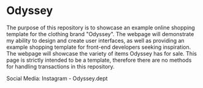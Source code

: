 # Odyssey

The purpose of this repository is to showcase an example online shopping template for the clothing brand "Odyssey". The webpage will 
demonstrate my ability to design and create user interfaces, as well as providing an example shopping template for 
front-end developers seeking inspiration. The webpage will showcase the variety of items Odyssey has for sale. 
This page is strictly intended to be a template, therefore there are no methods for handling transactions in this repository.

Social Media:
Instagram - Odyssey.dept
